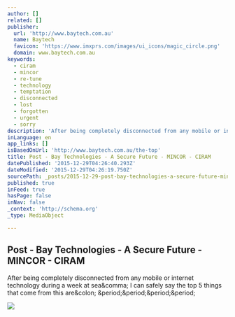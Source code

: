 ```yaml
---
author: []
related: []
publisher:
  url: 'http://www.baytech.com.au'
  name: Baytech
  favicon: 'https://www.imxprs.com/images/ui_icons/magic_circle.png'
  domain: www.baytech.com.au
keywords:
  - ciram
  - mincor
  - re-tune
  - technology
  - temptation
  - disconnected
  - lost
  - forgotten
  - urgent
  - sorry
description: 'After being completely disconnected from any mobile or internet technology during a week at sea, I can safely say the top 5 things that come from this are: ....'
inLanguage: en
app_links: []
isBasedOnUrl: 'http://www.baytech.com.au/the-top'
title: Post - Bay Technologies - A Secure Future - MINCOR - CIRAM
datePublished: '2015-12-29T04:26:40.293Z'
dateModified: '2015-12-29T04:26:19.750Z'
sourcePath: _posts/2015-12-29-post-bay-technologies-a-secure-future-mincor-ciram.md
published: true
inFeed: true
hasPage: false
inNav: false
_context: 'http://schema.org'
_type: MediaObject

---
```

<article style=""><h1>Post - Bay Technologies - A Secure Future - MINCOR - CIRAM</h1><p>After being completely disconnected from any mobile or internet technology during a week at sea&amp;comma; I can safely say the top 5 things that come from this are&amp;colon; &amp;period;&amp;period;&amp;period;&amp;period;</p><img src="https://lh3.googleusercontent.com/_RtQgPDyuCfX5cry7JM86b61uqzQEY3DVVqYExO3rODEgUSJSLu-UrChcVy_Ei8sCsC3vSjAr7An9xi-e-0" /></article>